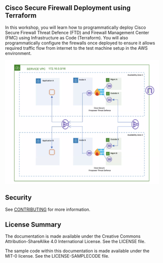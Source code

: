 ## Cisco Secure Firewall Deployment using Terraform

In this workshop, you will learn how to programmatically deploy Cisco Secure Firewall Threat Defence (FTD) and Firewall Management Center (FMC) using Infrastructure as Code (Terraform). You will also programmatically configure the firewalls once deployed to ensure it allows required traffic flow from internet to the test machine setup in the AWS environment.

![Lab Topology](content/IMAGES/topology.png)

## Security

See [CONTRIBUTING](CONTRIBUTING.md#security-issue-notifications) for more information.

## License Summary

The documentation is made available under the Creative Commons Attribution-ShareAlike 4.0 International License. See the LICENSE file.

The sample code within this documentation is made available under the MIT-0 license. See the LICENSE-SAMPLECODE file.

